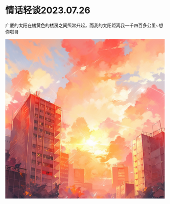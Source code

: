 <!DOCTYPE html>
<html>
<head>
    <title>我的网页</title>
</head>
<body>
    <h1>情话轻谈2023.07.26</h1>
    <p>广厦的太阳在橘黄色的楼房之间照常升起，而我的太阳距离我一千四百多公里~想你啦哥
</p>
    <img src="morning.png" alt="我的图片">
</body>
</html>

